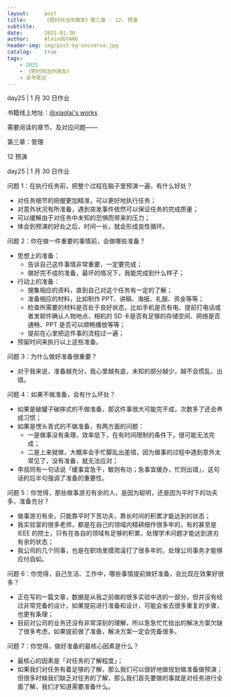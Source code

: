 ```yaml
---
layout:     post
title:      《把时间当作朋友》第三章 - 12. 预演
subtitle:   
date:       2021-01-30
author:     AlainOUYANG
header-img: img/post-bg-universe.jpg
catalog:    true
tags:
    - 2021
    - 《把时间当作朋友》
    - 读书笔记
---
```


<!-- # 《把时间当作朋友》第三章 - 12. 预演 -->

day25 \| 1 月 30 日作业

书籍线上地址：[@xiaolai's works](http://lixiaolai.com/#/befriending-time/)

需要阅读的章节，及对应问题——

第三章：管理

12 预演

day25 \| 1 月 30 日作业

问题 1：在执行任务前，把整个过程在脑子里预演一遍，有什么好处？

- 对任务细节的把握更加精准，可以更好地执行任务；
- 对意外状况有所准备，遇到突发事件依然可以保证任务的完成质量；
- 可以缓解由于对任务中未知的恐惧而带来的压力；
- 体会到预演的好处之后，时间一长，就会形成良性循环。

问题 2：你在做一件重要的事情前，会做哪些准备？

- 思想上的准备：
  - 告诉自己这件事情非常重要，一定要完成；
  - 做好完不成的准备，最坏的情况下，我能完成到什么样子；
- 行动上的准备：
  - 搜集相应的资料，直到自己对这个任务有一定的了解；
  - 准备相应的材料，比如制作 PPT、讲稿、海报、礼服、资金等等；
  - 检查所需要的材料是否处于良好状态，比如手机是否有电、提前打电话或者发邮件确认人物地点、相机的 SD 卡是否有足够的存储空间、网络是否通畅、PPT 是否可以顺畅播放等等；
  - 提前在心里把这件事的流程过一遍；
- 预留时间来执行以上这些准备。

问题 3：为什么做好准备很重要？

- 对于我来说，准备越充分，我心里越有底，未知的部分越少，越不会慌乱、出错。

问题 4：如果不做准备，会有什么坏处？

- 如果是破罐子破摔式的不做准备，那这件事很大可能完不成，次数多了还会养成习惯；
- 如果是愣头青式的不做准备，有两方面的问题：
  - 一是做事没有条理，效率低下，在有时间限制的条件下，很可能无法完成；
  - 二是上来就做，大概率会手忙脚乱出差错，因为做事的过程中遇到意外太常见了，没有准备，就无法应对；
- 李叔同有一句话说「缓事宜急干，敏则有功；急事宜缓办，忙则出错」，这句话的后半句强调了准备的重要性。

问题 5：你觉得，那些做事游刃有余的人，是因为聪明，还是因为平时下的功夫多，准备充分？

- 做事游刃有余，只能靠平时下苦功夫，靠长时间的积累才能达到的状态；
- 我实验室的很多老师，都是在自己的领域内精耕细作很多年的，有的甚至是 IEEE 的院士，只有在各自的领域有足够的积累，处理学术问题才能达到游刃有余的状态；
- 我公司的几个同事，也是在职场里摸爬滚打了很多年的，处理公司事务才能够应付自如。

问题 6：你觉得，自己生活、工作中，哪些事情提前做好准备，会比现在效果好很多？

- 正在写的一篇文章，数据是从我之前做的很多实验中选的一部分，但并没有经过非常完备的设计，如果提前进行准备和设计，可能会省去很多重复的步骤，也更有条理；
- 目前对公司的业务还没有非常深刻的理解，所以急急忙忙给出的解决方案欠缺了很多考虑，如果提前做了准备，解决方案一定会完备很多。

问题 7：你觉得，做好准备的最核心因素是什么？

- 最核心的因素是「对任务的了解程度」；
- 如果我们对任务有着足够的了解，那么我们可以很好地做规划做准备做预演；但很多时候我们缺乏对任务的了解，那么我们首先要做的事就是对任务进行全面了解，我们才知道需要准备什么。
